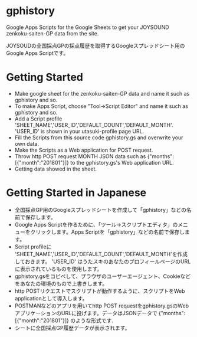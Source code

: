 # gphistory
Google Apps Scripts for the Google Sheets to get your JOYSOUND zenkoku-saiten-GP data from the site.

JOYSOUDの全国採点GPの採点履歴を取得するGoogleスプレッドシート用のGoogle Apps Scriptです。


# Getting Started
* Make google sheet for the zenkoku-saiten-GP data and name it such as gphistory and so.
* To make Apps Script, choose "Tool->Script Editor" and name it such as gphistory and so.
* Add a Script profile 'SHEET_NAME','USER_ID','DEFAULT_COUNT','DEFAULT_MONTH'. 'USER_ID' is shown in your utasuki-profile page URL.
* Fill the Scripts from this source code gphistory.gs and overwrite your own data. 
* Make the Scripts as a Web application for POST request. 
* Throw http POST request MONTH JSON data such as {"months":[{"month":"201801"}]} to the gphistory.gs's Web application URL.
* Getting data showed in the sheet.

# Getting Started in Japanese
* 全国採点GP用のGoogleスプレッドシートを作成して「gphistory」などの名前で保存します。
* Google Apps Scriptを作るために、「ツール->スクリプトエディタ」のメニューをクリックします。Apps Scriptを「gphistory」などの名前で保存します。
* Script profileに 'SHEET_NAME','USER_ID','DEFAULT_COUNT','DEFAULT_MONTH'を作成しておきます。 'USER_ID' はうたスキのあなたのプロフィールページのURLに表示されているものを使用します。
* gphistory.gsをコピペして、ブラウザのユーザーエージェント、Cookieなどをあなたの環境のもので上書きします。 
* http POSTリクエストでスクリプトが動作するように、スクリプトをWeb applicationとして導入します。 
* POSTMANなどのアプリを用いてhttp POST requestをgphistory.gsのWebアプリケーションのURLに投げます。データはJSONデータで {"months":[{"month":"201801"}]} のような形式です.
* シートに全国採点GP履歴データが表示されます。
